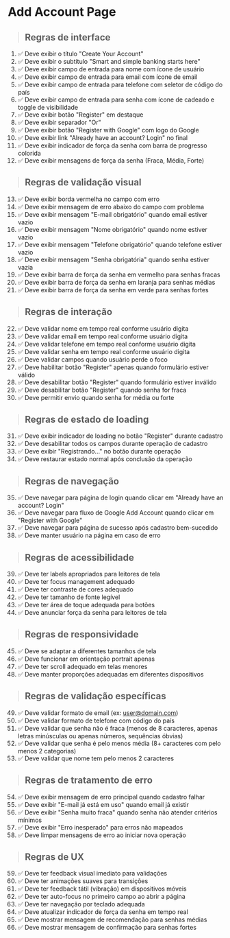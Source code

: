 # Add Account Page

> ## Regras de interface
01. ✅ Deve exibir o título "Create Your Account"
02. ✅ Deve exibir o subtítulo "Smart and simple banking starts here"
03. ✅ Deve exibir campo de entrada para nome com ícone de usuário
04. ✅ Deve exibir campo de entrada para email com ícone de email
05. ✅ Deve exibir campo de entrada para telefone com seletor de código do país
06. ✅ Deve exibir campo de entrada para senha com ícone de cadeado e toggle de visibilidade
07. ✅ Deve exibir botão "Register" em destaque
08. ✅ Deve exibir separador "Or"
09. ✅ Deve exibir botão "Register with Google" com logo do Google
10. ✅ Deve exibir link "Already have an account? Login" no final
11. ✅ Deve exibir indicador de força da senha com barra de progresso colorida
12. ✅ Deve exibir mensagens de força da senha (Fraca, Média, Forte)

> ## Regras de validação visual
13. ✅ Deve exibir borda vermelha no campo com erro
14. ✅ Deve exibir mensagem de erro abaixo do campo com problema
15. ✅ Deve exibir mensagem "E-mail obrigatório" quando email estiver vazio
16. ✅ Deve exibir mensagem "Nome obrigatório" quando nome estiver vazio
17. ✅ Deve exibir mensagem "Telefone obrigatório" quando telefone estiver vazio
18. ✅ Deve exibir mensagem "Senha obrigatória" quando senha estiver vazia
19. ✅ Deve exibir barra de força da senha em vermelho para senhas fracas
20. ✅ Deve exibir barra de força da senha em laranja para senhas médias
21. ✅ Deve exibir barra de força da senha em verde para senhas fortes

> ## Regras de interação
22. ✅ Deve validar nome em tempo real conforme usuário digita
23. ✅ Deve validar email em tempo real conforme usuário digita
24. ✅ Deve validar telefone em tempo real conforme usuário digita
25. ✅ Deve validar senha em tempo real conforme usuário digita
26. ✅ Deve validar campos quando usuário perde o foco
27. ✅ Deve habilitar botão "Register" apenas quando formulário estiver válido
28. ✅ Deve desabilitar botão "Register" quando formulário estiver inválido
29. ✅ Deve desabilitar botão "Register" quando senha for fraca
30. ✅ Deve permitir envio quando senha for média ou forte

> ## Regras de estado de loading
31. ✅ Deve exibir indicador de loading no botão "Register" durante cadastro
32. ✅ Deve desabilitar todos os campos durante operação de cadastro
33. ✅ Deve exibir "Registrando..." no botão durante operação
34. ✅ Deve restaurar estado normal após conclusão da operação

> ## Regras de navegação
35. ✅ Deve navegar para página de login quando clicar em "Already have an account? Login"
36. ✅ Deve navegar para fluxo de Google Add Account quando clicar em "Register with Google"
37. ✅ Deve navegar para página de sucesso após cadastro bem-sucedido
38. ✅ Deve manter usuário na página em caso de erro

> ## Regras de acessibilidade
39. ✅ Deve ter labels apropriados para leitores de tela
40. ✅ Deve ter focus management adequado
41. ✅ Deve ter contraste de cores adequado
42. ✅ Deve ter tamanho de fonte legível
43. ✅ Deve ter área de toque adequada para botões
44. ✅ Deve anunciar força da senha para leitores de tela

> ## Regras de responsividade
45. ✅ Deve se adaptar a diferentes tamanhos de tela
46. ✅ Deve funcionar em orientação portrait apenas
47. ✅ Deve ter scroll adequado em telas menores
48. ✅ Deve manter proporções adequadas em diferentes dispositivos

> ## Regras de validação específicas
49. ✅ Deve validar formato de email (ex: user@domain.com)
50. ✅ Deve validar formato de telefone com código do país
51. ✅ Deve validar que senha não é fraca (menos de 8 caracteres, apenas letras minúsculas ou apenas números, sequências óbvias)
52. ✅ Deve validar que senha é pelo menos média (8+ caracteres com pelo menos 2 categorias)
53. ✅ Deve validar que nome tem pelo menos 2 caracteres

> ## Regras de tratamento de erro
54. ✅ Deve exibir mensagem de erro principal quando cadastro falhar
55. ✅ Deve exibir "E-mail já está em uso" quando email já existir
56. ✅ Deve exibir "Senha muito fraca" quando senha não atender critérios mínimos
57. ✅ Deve exibir "Erro inesperado" para erros não mapeados
58. ✅ Deve limpar mensagens de erro ao iniciar nova operação

> ## Regras de UX
59. ✅ Deve ter feedback visual imediato para validações
60. ✅ Deve ter animações suaves para transições
61. ✅ Deve ter feedback tátil (vibração) em dispositivos móveis
62. ✅ Deve ter auto-focus no primeiro campo ao abrir a página
63. ✅ Deve ter navegação por teclado adequada
64. ✅ Deve atualizar indicador de força da senha em tempo real
65. ✅ Deve mostrar mensagem de recomendação para senhas médias
66. ✅ Deve mostrar mensagem de confirmação para senhas fortes

